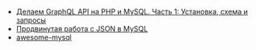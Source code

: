 * [Делаем GraphQL API на PHP и MySQL. Часть 1: Установка, схема и запросы](/articles/%D0%94%D0%B5%D0%BB%D0%B0%D0%B5%D0%BC%20GraphQL%20API%20%D0%BD%D0%B0%20PHP%20%D0%B8%20MySQL.%20%D0%A7%D0%B0%D1%81%D1%82%D1%8C%201%253A%20%D0%A3%D1%81%D1%82%D0%B0%D0%BD%D0%BE%D0%B2%D0%BA%D0%B0%2C%20%D1%81%D1%85%D0%B5%D0%BC%D0%B0%20%D0%B8%20%D0%B7%D0%B0%D0%BF%D1%80%D0%BE%D1%81%D1%8B.md)
* [Продвинутая работа с JSON в MySQL](/articles/%D0%9F%D1%80%D0%BE%D0%B4%D0%B2%D0%B8%D0%BD%D1%83%D1%82%D0%B0%D1%8F%20%D1%80%D0%B0%D0%B1%D0%BE%D1%82%D0%B0%20%D1%81%20JSON%20%D0%B2%20MySQL.md)
* [awesome-mysql](/articles/awesome-mysql.md)
